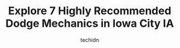 ---
layout: ampstory
image: https://images.unsplash.com/photo-1628188859552-132bbeac6204?ixlib=rb-4.0.3&ixid=MnwxMjA3fDB8MHxwaG90by1wYWdlfHx8fGVufDB8fHx8&auto=format&fit=crop&w=640&h=853&q=80
author: techidn
featured: false
description: Experience the excellence of automotive service by visiting the 7 best Dodge Mechanic in Iowa City IA, USA. With their expertise, attention to detail, and commitment to customer satisfaction
title: Explore 7 Highly Recommended Dodge Mechanics in Iowa City IA
cover:
   title: Explore 7 Highly Recommended Dodge Mechanics in Iowa City IA
   subtitle: Rickpate
   background: https://images.unsplash.com/photo-1628188859552-132bbeac6204?ixlib=rb-4.0.3&ixid=MnwxMjA3fDB8MHxwaG90by1wYWdlfHx8fGVufDB8fHx8&auto=format&fit=crop&w=640&h=853&q=80

pages: 
 - layout: thirds
   top: <h1>#1 Dodge St. Tire & Auto</h1>
   bottom: "<p>Wow, what great service! I was having car trouble and was referred to Dodge Street Tire and Auto by a coworker (though they called it the Good Year place). The gentlemen </p>"
   background: https://www.knot35.com/toplist/wp-content/uploads/2023/06/best-dodge-mechanic-1-in-iowa-city-ia-1685839537.jpeg
   backgroundblur: true
 - layout: thirds
   top: <h1>#2 Maxwell Auto</h1>
   bottom: "<p>3527 Dolphin Dr SE # A, Iowa City, IA 52240, United States</p>"
   background: https://www.knot35.com/toplist/wp-content/uploads/2023/06/best-dodge-mechanic-2-in-iowa-city-ia-1685839537.jpeg
   cta:
      link: https://www.knot35.com/toplist/explore-7-highly-recommended-dodge-mechanics-in-iowa-city-ia/
      text: Explore 7 Highly Recommended Dodge Mechanics in Iowa City IA
 - layout: thirds
   top: <h1>#3 Accurate Automotive</h1>
   bottom: "<p>1010 Orchard St, Iowa City, IA 52246, United States</p>"
   background: https://www.knot35.com/toplist/wp-content/uploads/2023/06/best-dodge-mechanic-3-in-iowa-city-ia-1685839538.jpeg
   cta:
      link: https://www.knot35.com/toplist/explore-7-highly-recommended-dodge-mechanics-in-iowa-city-ia/
      text: Explore 7 Highly Recommended Dodge Mechanics in Iowa City IA
 - layout: thirds
   top: <h1>#4 Whitedog Import Auto Repair</h1>
   bottom: "<p>424 Highland Ct Suite 1, Iowa City, IA 52240, United States</p>"
   background: https://images.unsplash.com/photo-1557672172-298e090bd0f1?ixlib=rb-4.0.3&ixid=MnwxMjA3fDB8MHxwaG90by1wYWdlfHx8fGVufDB8fHx8&auto=format&fit=crop&w=640&h=853&q=80
   cta:
      link: https://www.knot35.com/toplist/explore-7-highly-recommended-dodge-mechanics-in-iowa-city-ia/
      text: Explore 7 Highly Recommended Dodge Mechanics in Iowa City IA
 - layout: thirds
   top: <h1>#5 Dave & Pat Seydel Auto & Truck</h1>
   bottom: "<p>917 Maiden Ln, Iowa City, IA 52240, United States</p>"
   background: https://images.unsplash.com/photo-1546497974-b213c9efb599?ixlib=rb-4.0.3&ixid=MnwxMjA3fDB8MHxwaG90by1wYWdlfHx8fGVufDB8fHx8&auto=format&fit=crop&w=640&h=853&q=80
   cta:
      link: https://www.knot35.com/toplist/explore-7-highly-recommended-dodge-mechanics-in-iowa-city-ia/
      text: Explore 7 Highly Recommended Dodge Mechanics in Iowa City IA
 - layout: thirds
   top: <h1>#6 Harapat Auto Service</h1>
   bottom: "<p>436 Ruppert Rd, Iowa City, IA 52246, United States</p>"
   background: https://images.unsplash.com/photo-1608501821300-4f99e58bba77?ixlib=rb-4.0.3&ixid=MnwxMjA3fDB8MHxwaG90by1wYWdlfHx8fGVufDB8fHx8&auto=format&fit=crop&w=640&h=853&q=80
   cta:
      link: https://www.knot35.com/toplist/explore-7-highly-recommended-dodge-mechanics-in-iowa-city-ia/
      text: Explore 7 Highly Recommended Dodge Mechanics in Iowa City IA
 - layout: thirds
   top: <h1>#7 Los Amigos Auto Repair & Body Shop</h1>
   bottom: "<p>71 Commercial Dr Unit 2, Iowa City, IA 52246, United States</p>"
   background: https://images.unsplash.com/photo-1533998839656-76f5e4b2bccb?ixlib=rb-4.0.3&ixid=MnwxMjA3fDB8MHxwaG90by1wYWdlfHx8fGVufDB8fHx8&auto=format&fit=crop&w=640&h=853&q=80
   cta:
      link: https://www.knot35.com/toplist/explore-7-highly-recommended-dodge-mechanics-in-iowa-city-ia/
      text: Explore 7 Highly Recommended Dodge Mechanics in Iowa City IA
 - layout: thirds
   middle: Continue reading...
   background: https://images.unsplash.com/photo-1489648022186-8f49310909a0?ixlib=rb-4.0.3&ixid=MnwxMjA3fDB8MHxwaG90by1wYWdlfHx8fGVufDB8fHx8&auto=format&fit=crop&w=640&h=853&q=80
   cta:
      link: https://www.knot35.com/toplist/explore-7-highly-recommended-dodge-mechanics-in-iowa-city-ia/
      text: Explore 7 Highly Recommended Dodge Mechanics in Iowa City IA
      
---